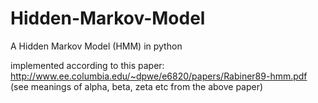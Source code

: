 # Hidden-Markov-Model
A Hidden Markov Model (HMM) in python

implemented according to this paper: http://www.ee.columbia.edu/~dpwe/e6820/papers/Rabiner89-hmm.pdf
(see meanings of alpha, beta, zeta etc from the above paper)

